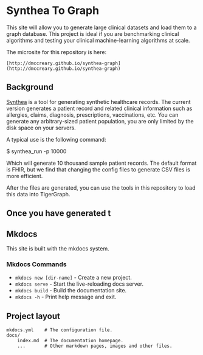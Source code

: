 # Synthea To Graph

This site will allow you to generate large clinical datasets and load them to a graph database.  This project is ideal if you are benchmarking clinical algorithms and testing your clinical machine-learning algorithms at scale.

The microsite for this repository is here:

    [http://dmccreary.github.io/synthea-graph](http://dmccreary.github.io/synthea-graph)

## Background

[Synthea](https://synthetichealth.github.io/synthea/) is a tool for generating synthetic healthcare records.  The current version generates a patient record and related clinical information such as allergies, claims, diagnosis, prescriptions, vaccinations, etc.  You can generate any arbitrary-sized patient population, you are only limited by the disk space on your servers.

A typical use is the following command:

$ synthea_run -p 10000

Which will generate 10 thousand sample patient records.  The default format is FHIR, but we find that changing the config files to generate CSV files is more efficient.

After the files are generated, you can use the tools in this repository to load this data into TigerGraph.

## Once you have generated t

## Mkdocs

This site is built with the mkdocs system.

### Mkdocs Commands

* `mkdocs new [dir-name]` - Create a new project.
* `mkdocs serve` - Start the live-reloading docs server.
* `mkdocs build` - Build the documentation site.
* `mkdocs -h` - Print help message and exit.

## Project layout

    mkdocs.yml    # The configuration file.
    docs/
        index.md  # The documentation homepage.
        ...       # Other markdown pages, images and other files.
